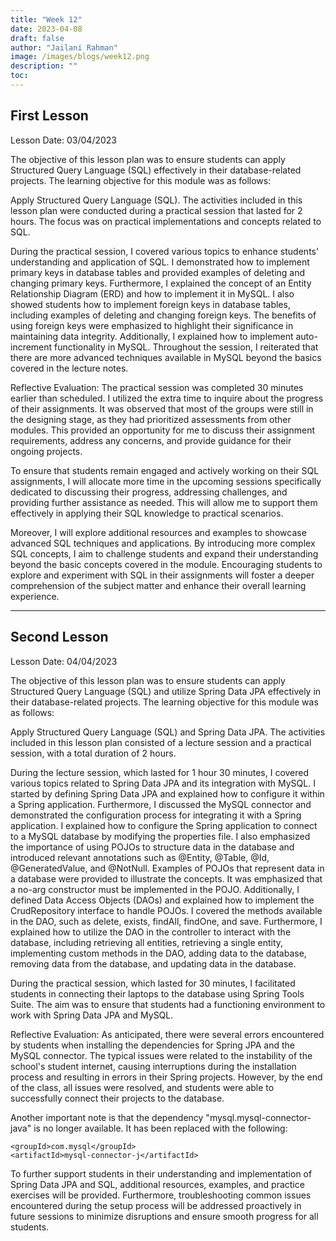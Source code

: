 ```yaml
---
title: "Week 12"
date: 2023-04-08
draft: false
author: "Jailani Rahman"
image: /images/blogs/week12.png
description: ""
toc:
---
```


## First Lesson

Lesson Date: 03/04/2023

The objective of this lesson plan was to ensure students can apply Structured Query Language (SQL) effectively in their database-related projects. The learning objective for this module was as follows:

Apply Structured Query Language (SQL).
The activities included in this lesson plan were conducted during a practical session that lasted for 2 hours. The focus was on practical implementations and concepts related to SQL.

During the practical session, I covered various topics to enhance students' understanding and application of SQL. I demonstrated how to implement primary keys in database tables and provided examples of deleting and changing primary keys. Furthermore, I explained the concept of an Entity Relationship Diagram (ERD) and how to implement it in MySQL. I also showed students how to implement foreign keys in database tables, including examples of deleting and changing foreign keys. The benefits of using foreign keys were emphasized to highlight their significance in maintaining data integrity. Additionally, I explained how to implement auto-increment functionality in MySQL. Throughout the session, I reiterated that there are more advanced techniques available in MySQL beyond the basics covered in the lecture notes.

Reflective Evaluation:
The practical session was completed 30 minutes earlier than scheduled. I utilized the extra time to inquire about the progress of their assignments. It was observed that most of the groups were still in the designing stage, as they had prioritized assessments from other modules. This provided an opportunity for me to discuss their assignment requirements, address any concerns, and provide guidance for their ongoing projects.

To ensure that students remain engaged and actively working on their SQL assignments, I will allocate more time in the upcoming sessions specifically dedicated to discussing their progress, addressing challenges, and providing further assistance as needed. This will allow me to support them effectively in applying their SQL knowledge to practical scenarios.

Moreover, I will explore additional resources and examples to showcase advanced SQL techniques and applications. By introducing more complex SQL concepts, I aim to challenge students and expand their understanding beyond the basic concepts covered in the module. Encouraging students to explore and experiment with SQL in their assignments will foster a deeper comprehension of the subject matter and enhance their overall learning experience.

---

## Second Lesson

Lesson Date: 04/04/2023

The objective of this lesson plan was to ensure students can apply Structured Query Language (SQL) and utilize Spring Data JPA effectively in their database-related projects. The learning objective for this module was as follows:

Apply Structured Query Language (SQL) and Spring Data JPA.
The activities included in this lesson plan consisted of a lecture session and a practical session, with a total duration of 2 hours.

During the lecture session, which lasted for 1 hour 30 minutes, I covered various topics related to Spring Data JPA and its integration with MySQL. I started by defining Spring Data JPA and explained how to configure it within a Spring application. Furthermore, I discussed the MySQL connector and demonstrated the configuration process for integrating it with a Spring application. I explained how to configure the Spring application to connect to a MySQL database by modifying the properties file. I also emphasized the importance of using POJOs to structure data in the database and introduced relevant annotations such as @Entity, @Table, @Id, @GeneratedValue, and @NotNull. Examples of POJOs that represent data in a database were provided to illustrate the concepts. It was emphasized that a no-arg constructor must be implemented in the POJO. Additionally, I defined Data Access Objects (DAOs) and explained how to implement the CrudRepository interface to handle POJOs. I covered the methods available in the DAO, such as delete, exists, findAll, findOne, and save. Furthermore, I explained how to utilize the DAO in the controller to interact with the database, including retrieving all entities, retrieving a single entity, implementing custom methods in the DAO, adding data to the database, removing data from the database, and updating data in the database.

During the practical session, which lasted for 30 minutes, I facilitated students in connecting their laptops to the database using Spring Tools Suite. The aim was to ensure that students had a functioning environment to work with Spring Data JPA and MySQL.

Reflective Evaluation:
As anticipated, there were several errors encountered by students when installing the dependencies for Spring JPA and the MySQL connector. The typical issues were related to the instability of the school's student internet, causing interruptions during the installation process and resulting in errors in their Spring projects. However, by the end of the class, all issues were resolved, and students were able to successfully connect their projects to the database.

Another important note is that the dependency "mysql.mysql-connector-java" is no longer available. It has been replaced with the following:

```
<groupId>com.mysql</groupId>
<artifactId>mysql-connector-j</artifactId>
```

To further support students in their understanding and implementation of Spring Data JPA and SQL, additional resources, examples, and practice exercises will be provided. Furthermore, troubleshooting common issues encountered during the setup process will be addressed proactively in future sessions to minimize disruptions and ensure smooth progress for all students.
